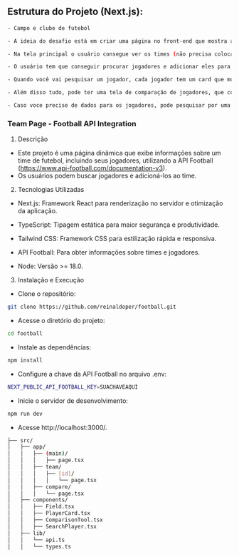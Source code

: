 ## Estrutura do Projeto (Next.js):

```bash 
- Campo e clube de futebol

- A ideia do desafio está em criar uma página no front-end que mostra as informações de um clube de futebol e que o usuário consiga customizar o clube com os jogadores que quiser. Não precisa ser um clube nacional, pode até ser seleções mesmo, por exemplo, seleção brasileira, argentina e etc.

- Na tela principal o usuário consegue ver os times (não precisa colocar muitos de início) e assim que ele clica em um time, abre um campo de futebol mostrando os jogadores daquele time na posição de cada um no campo. Assim que o usuário clica na foto desse jogador, abre uma mini aba de informações logo acima da foto dele que mostra informações do jogador, com descrição dele, posição, quanto tempo está no time e quais os outros 3 recentes clubes que ele jogou.

- O usuário tem que conseguir procurar jogadores e adicionar eles para um clube, mas ele não pode adicionar jogadores em uma posição do campo que não faz parte da do jogador, por exemplo, ele não pode adicionar um goleiro como atacante e vice-versa. Além disso, o usuário pode conseguir adicionar pessoas para o banco de reserva e customizar em que tempo ele vai entrar no jogo.

- Quando você vai pesquisar um jogador, cada jogador tem um card que mostra as informações dele e o card pode funcionar da mesma forma que em jogos de futebol, que a cor do card muda de acordo com as estatísticas do jogador, por exemplo, e se ele for no geral 90+ fica amarelo (cor ouro), caso seja, abaixo de 60, vermelho e entre outros aí, pode ficar à vontade para customizar da forma que quiser e também, caso queira, adicionar essa cor de card e estatísticas na visualização das informações do usuário no campo de futebol. Exemplo dessa funcao em imagem: Clique para ver

- Além disso tudo, pode ter uma tela de comparação de jogadores, que compara as estatísticas de um jogador com as de outro e mostra quem teoricamente "venceu nas estatísticas", esse desafio é livre, então, caso queira adicionar mais coisas, fique à vontade :

- Caso voce precise de dados para os jogadores, pode pesquisar por uma API na internet, mas recomendamos que voce use essa como base: (https://www.api-football.com)
```


### Team Page - Football API Integration

1. Descrição

- Este projeto é uma página dinâmica que exibe informações sobre um time de futebol, incluindo seus jogadores, utilizando a API Football (https://www.api-football.com/documentation-v3). 
- Os usuários podem buscar jogadores e adicioná-los ao time.

2. Tecnologias Utilizadas

- Next.js: Framework React para renderização no servidor e otimização da aplicação.

- TypeScript: Tipagem estática para maior segurança e produtividade.

- Tailwind CSS: Framework CSS para estilização rápida e responsiva.

- API Football: Para obter informações sobre times e jogadores.

- Node: Versão >= 18.0.

3. Instalação e Execução

- Clone o repositório:

```bash
git clone https://github.com/reinaldoper/football.git
```

- Acesse o diretório do projeto:

```bash
cd football
```

- Instale as dependências:

```bash
npm install
```

- Configure a chave da API Football no arquivo .env:

```bash
NEXT_PUBLIC_API_FOOTBALL_KEY=SUACHAVEAQUI
```

- Inicie o servidor de desenvolvimento:

```bash
npm run dev
```

- Acesse http://localhost:3000/.



```bash
├── src/
│   ├── app/
│   │   ├── (main)/
│   │   │   ├── page.tsx       
│   │   ├── team/
│   │   │   ├── [id]/
│   │   │   │   └── page.tsx   
│   │   ├── compare/
│   │   │   └── page.tsx       
│   ├── components/
│   │   ├── Field.tsx         
│   │   ├── PlayerCard.tsx     
│   │   ├── ComparisonTool.tsx 
│   │   ├── SearchPlayer.tsx   
│   ├── lib/
│   │   └── api.ts 
│   │   └── types.ts           
```

